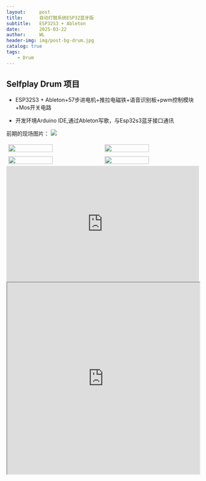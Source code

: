 ```yaml
---
layout:     post
title:      自动打鼓系统ESP32蓝牙版
subtitle:   ESP32S3 + Ableton
date:       2025-03-22
author:     WL
header-img: img/post-bg-drum.jpg
catalog: true
tags:
    - Drum
---
```


## Selfplay Drum 项目

- ESP32S3 + Ableton+57步进电机+推拉电磁铁+语音识别板+pwm控制模块+Mos开关电路

- 开发环境Arduino IDE,通过Ableton写歌，与Esp32s3蓝牙接口通讯  

前期的现场图片：
![](https://nibilu.oss-cn-beijing.aliyuncs.com/selfplaydrum/DrumPlayBle.jpg)  
<div style="display: flex; flex-wrap: wrap; justify-content: center;">
    <img src="https://nibilu.oss-cn-beijing.aliyuncs.com/selfplaydrum/youdu%E5%9B%BE%E7%89%8720250305125209.jpeg" style="width: 48%; margin: 1%;" />
    <img src="https://nibilu.oss-cn-beijing.aliyuncs.com/selfplaydrum/youdu%E5%9B%BE%E7%89%8720250305125219.jpeg" style="width: 48%; margin: 1%;" />
</div>
<div style="display: flex; flex-wrap: wrap; justify-content: center;">
    <img src="https://nibilu.oss-cn-beijing.aliyuncs.com/selfplaydrum/youdu%E5%9B%BE%E7%89%8720250305125226.jpeg" style="width: 48%; margin: 1%;" />
    <img src="https://nibilu.oss-cn-beijing.aliyuncs.com/selfplaydrum/youdu%E5%9B%BE%E7%89%8720250305125222.jpeg" style="width: 48%; margin: 1%;" />
</div>
<div style="position: relative; padding: 30% 45%;">
  <iframe style="position: absolute; width: 100%; height: 100%; left: 0; top: 0;" src="https://172.16.71.210/videos/player.html?video=myvideo.mp4" frameborder="no" scrolling="no"> </iframe>
  </div> 
  <iframe src="https://172.16.71.210/videos/player.html?video=myvideo.mp4" width="100%" height="500" allowfullscreen></iframe>
